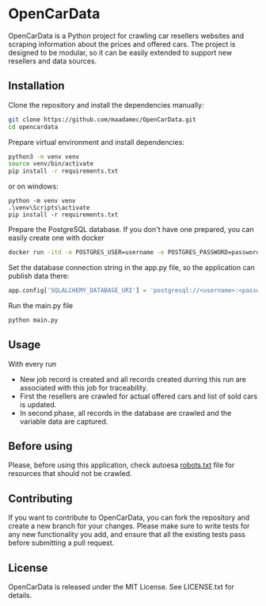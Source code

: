 # OpenCarData

OpenCarData is a Python project for crawling car resellers websites and scraping information about the prices and offered cars. The project is designed to be modular, so it can be easily extended to support new resellers and data sources.

## Installation
Clone the repository and install the dependencies manually:

```bash
git clone https://github.com/maadamec/OpenCarData.git
cd opencardata
```

Prepare virtual environment and install dependencies:
```bash
python3 -m venv venv
source venv/bin/activate
pip install -r requirements.txt
```

or on windows:

```shell
python -m venv venv
.\venv\Scripts\activate
pip install -r requirements.txt
```

Prepare the PostgreSQL database. If you don't have one prepared, you can easily create one with docker

```bash
docker run -itd -e POSTGRES_USER=username -e POSTGRES_PASSWORD=password -p 5432:5432 -v "<path to to directory where data can be persisted>:/var/lib/postgresql/data" --name postgresql postgres
```

Set the database connection string in the app.py file, so the application can publish data there:

```python
app.config['SQLALCHEMY_DATABASE_URI'] = 'postgresql://<username>:<password>@<host>:<port>/<dbname>'
```

Run the main.py file

```bash
python main.py
```

## Usage
With every run
- New job record is created and all records created durring this run are associated with this job for traceability.
- First the resellers are crawled for actual offered cars and list of sold cars is updated.
- In second phase, all records in the database are crawled and the variable data are captured. 

## Before using
Please, before using this application, check autoesa [robots.txt](https://www.autoesa.cz/robots.txt) file for resources that should not be crawled.

## Contributing
If you want to contribute to OpenCarData, you can fork the repository and create a new branch for your changes.
Please make sure to write tests for any new functionality you add, and ensure that all the existing tests pass 
before submitting a pull request.

## License
OpenCarData is released under the MIT License. See LICENSE.txt for details.
